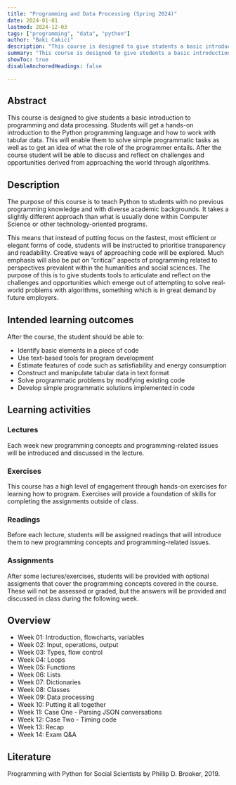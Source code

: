 ```yaml
---
title: "Programming and Data Processing (Spring 2024)"
date: 2024-01-01
lastmod: 2024-12-03
tags: ["programming", "data", "python"]
author: "Baki Cakici"
description: "This course is designed to give students a basic introduction to programming and data processing." 
summary: "This course is designed to give students a basic introduction to programming and data processing." 
showToc: true
disableAnchoredHeadings: false

---
```


## Abstract
This course is designed to give students a basic introduction to programming and data processing. Students will get a hands-on introduction to the Python programming language and how to work with tabular data. This will enable them to solve simple programmatic tasks as well as to get an idea of what the role of the programmer entails. After the course student will be able to discuss and reflect on challenges and opportunities derived from approaching the world through algorithms. 

## Description
The purpose of this course is to teach Python to students with no previous programming knowledge and with diverse academic backgrounds. It takes a slightly different approach than what is usually done within Computer Science or other technology-oriented programs.

This means that instead of putting focus on the fastest, most efficient or elegant forms of code, students will be instructed to prioritise transparency and readability. Creative ways of approaching code will be explored. Much emphasis will also be put on “critical” aspects of programming related to perspectives prevalent within the humanities and social sciences. The purpose of this is to give students tools to articulate and reflect on the challenges and opportunities which emerge out of attempting to solve real-world problems with algorithms, something which is in great demand by future employers. 

## Intended learning outcomes
After the course, the student should be able to:
* Identify basic elements in a piece of code
* Use text-based tools for program development
* Estimate features of code such as satisfiability and energy consumption
* Construct and manipulate tabular data in text format
* Solve programmatic problems by modifying existing code
* Develop simple programmatic solutions implemented in code

## Learning activities
### Lectures
Each week new programming concepts and programming-related issues will be introduced and discussed in the lecture.

### Exercises
This course has a high level of engagement through hands-on exercises for learning how to program.  Exercises will provide a foundation of skills for completing the assignments outside of class.

### Readings
Before each lecture, students will be assigned readings that will introduce them to new programming concepts and programming-related issues. 

### Assignments
After some lectures/exercises, students will be provided with optional assigments that cover the programming concepts covered in the course. These will not be assessed or graded, but the answers will be provided and discussed in class during the following week.

## Overview
* Week 01: Introduction, flowcharts, variables
* Week 02: Input, operations, output
* Week 03: Types, flow control
* Week 04: Loops
* Week 05: Functions
* Week 06: Lists
* Week 07: Dictionaries
* Week 08: Classes
* Week 09: Data processing
* Week 10: Putting it all together
* Week 11: Case One - Parsing JSON conversations
* Week 12: Case Two - Timing code
* Week 13: Recap
* Week 14: Exam Q&A 

## Literature
Programming with Python for Social Scientists by Phillip D. Brooker, 2019.